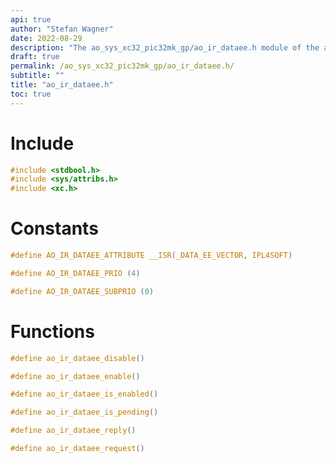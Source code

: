 ```yaml
---
api: true
author: "Stefan Wagner"
date: 2022-08-29
description: "The ao_sys_xc32_pic32mk_gp/ao_ir_dataee.h module of the ao real-time operating system."
draft: true
permalink: /ao_sys_xc32_pic32mk_gp/ao_ir_dataee.h/
subtitle: ""
title: "ao_ir_dataee.h"
toc: true
---
```


# Include

```c
#include <stdbool.h>
#include <sys/attribs.h>
#include <xc.h>
```

# Constants

```c
#define AO_IR_DATAEE_ATTRIBUTE __ISR(_DATA_EE_VECTOR, IPL4SOFT)
```

```c
#define AO_IR_DATAEE_PRIO (4)
```

```c
#define AO_IR_DATAEE_SUBPRIO (0)
```

# Functions

```c
#define ao_ir_dataee_disable()
```

```c
#define ao_ir_dataee_enable()
```

```c
#define ao_ir_dataee_is_enabled()
```

```c
#define ao_ir_dataee_is_pending()
```

```c
#define ao_ir_dataee_reply()
```

```c
#define ao_ir_dataee_request()
```

